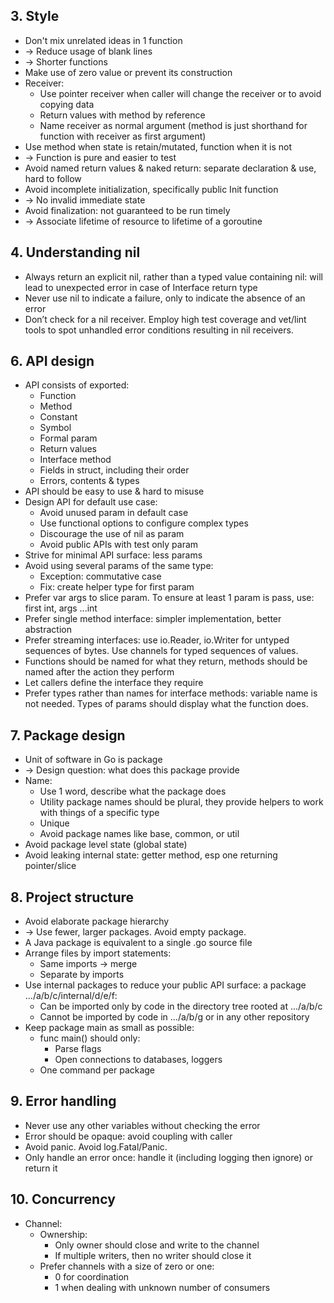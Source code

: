 ## 3. Style
- Don't mix unrelated ideas in 1 function
- -> Reduce usage of blank lines
- -> Shorter functions
- Make use of zero value or prevent its construction
- Receiver:
  - Use pointer receiver when caller will change the receiver or to avoid copying data
  - Return values with method by reference
  - Name receiver as normal argument (method is just shorthand for function with receiver as first argument)
- Use method when state is retain/mutated, function when it is not
- -> Function is pure and easier to test
- Avoid named return values & naked return: separate declaration & use, hard to follow
- Avoid incomplete initialization, specifically public Init function
- -> No invalid immediate state
- Avoid finalization: not guaranteed to be run timely
- -> Associate lifetime of resource to lifetime of a goroutine

## 4. Understanding nil
- Always return an explicit nil, rather than a typed value containing nil: will lead to unexpected error in case of Interface return type
- Never use nil to indicate a failure, only to indicate the absence of an error
- Don’t check for a nil receiver. Employ high test coverage and vet/lint tools to spot unhandled error conditions resulting in nil receivers.

## 6. API design
- API consists of exported:
  - Function
  - Method
  - Constant
  - Symbol
  - Formal param
  - Return values
  - Interface method
  - Fields in struct, including their order
  - Errors, contents & types
- API should be easy to use & hard to misuse
- Design API for default use case:
  - Avoid unused param in default case
  - Use functional options to configure complex types
  - Discourage the use of nil as param
  - Avoid public APIs with test only param
- Strive for minimal API surface: less params
- Avoid using several params of the same type:
  - Exception: commutative case
  - Fix: create helper type for first param
- Prefer var args to slice param. To ensure at least 1 param is pass, use: first int, args ...int
- Prefer single method interface: simpler implementation, better abstraction
- Prefer streaming interfaces: use io.Reader, io.Writer for untyped sequences of bytes. Use channels for typed sequences of values.
- Functions should be named for what they return, methods should be named after the action they perform
- Let callers define the interface they require
- Prefer types rather than names for interface methods: variable name is not needed. Types of params should display what the function does.

## 7. Package design
- Unit of software in Go is package
- -> Design question: what does this package provide
- Name:
  - Use 1 word, describe what the package does
  - Utility package names should be plural, they provide helpers to work with things of a specific type
  - Unique
  - Avoid package names like base, common, or util
- Avoid package level state (global state)
- Avoid leaking internal state: getter method, esp one returning pointer/slice

## 8. Project structure
- Avoid elaborate package hierarchy
- -> Use fewer, larger packages. Avoid empty package.
- A Java package is equivalent to a single .go source file
- Arrange files by import statements:
  - Same imports -> merge
  - Separate by imports
- Use internal packages to reduce your public API surface: a package .../a/b/c/internal/d/e/f:
  - Can be imported only by code in the directory tree rooted at .../a/b/c
  - Cannot be imported by code in .../a/b/g or in any other repository
- Keep package main as small as possible:
  - func main() should only:
    - Parse flags
    - Open connections to databases, loggers
  - One command per package

## 9. Error handling
- Never use any other variables without checking the error
- Error should be opaque: avoid coupling with caller
- Avoid panic. Avoid log.Fatal/Panic.
- Only handle an error once: handle it (including logging then ignore) or return it

## 10. Concurrency
- Channel:
  - Ownership:
    - Only owner should close and write to the channel
    - If multiple writers, then no writer should close it
  - Prefer channels with a size of zero or one:
    - 0 for coordination
    - 1 when dealing with unknown number of consumers